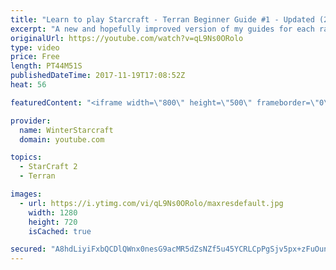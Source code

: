 ```yaml
---
title: "Learn to play Starcraft - Terran Beginner Guide #1 - Updated (2017 LOTV)"
excerpt: "A new and hopefully improved version of my guides for each race where I go over as many basics as possible while doing it live :)  I strongly believe that a super structured guide style is not very helpful compared to watching/playing the game actively.  Feedback is greatly appreciated. -- Watch live"
originalUrl: https://youtube.com/watch?v=qL9Ns0ORolo
type: video
price: Free
length: PT44M51S
publishedDateTime: 2017-11-19T17:08:52Z
heat: 56

featuredContent: "<iframe width=\"800\" height=\"500\" frameborder=\"0\" src=\"https://www.youtube.com/embed/qL9Ns0ORolo\" allow=\"accelerometer; autoplay; encrypted-media; gyroscope; picture-in-picture\" allowfullscreen></iframe>"

provider:
  name: WinterStarcraft
  domain: youtube.com

topics:
  - StarCraft 2
  - Terran

images:
  - url: https://i.ytimg.com/vi/qL9Ns0ORolo/maxresdefault.jpg
    width: 1280
    height: 720
    isCached: true

secured: "A8hdLiyiFxbQCDlQWnx0nesG9acMR5dZsNZf5u45YCRLCpPgSjv5px+zFuOunN1xggRUvPK47zMVa4ipnh3+A1vb3Ntb2Hkg096EhHX1vI8UIMHlXrHbfv7VNVzEuUr4r1oL2iTCzDmU7UiFka+nQ4oxbWc7yMycmXqhQ7QPwCsjyXkeivrze/DT/JSs8U9VYq/vDMOe813y5aZPNusf+ANASTnnDwxzIdq0e7PgXKu0DIx9dFcxzT7/S/ivq98vdb9WLpIu8qP6HzFFl1vGjXPm79FLCfYujLNSSJNiUip0llMOPYFme/lJslnQVx5REFJNELAGM0CqSJO4BdHbNxJeOND1vYvnkg8RxZKmFjeH17LffWPEF+MhYkynSCiRchDOM5J83PSUNxawx4x2rQ0QfCCjiP6Hdqen5HAx891bV3hQcT4KZhisHzZ/FD2f;8qXOGMALJBk83Qo3hBVpRg=="
---
```


